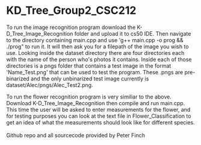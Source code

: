 # KD_Tree_Group2_CSC212

To run the image recognition program download the K-D_Tree_Image_Recognition folder and upload it to cs50 IDE. Then navigate to the directory containing main.cpp and use 'g++ main.cpp -o prog && ./prog" to run it. It will then ask you for a filepath of the image you wish to use. Looking inside the dataset directory there are four directories each with the name of the person who's photos it contains. Inside each of those directories is a pngs folder that contains a test image in the format 'Name_Test.png' that can be used to test the program. These .pngs are pre-binarized and the only unbinarized test image currently is dataset/Alec/pngs/Alec_Test2.png.

To run the flower recognition program is very similiar to the above. Download K-D_Tree_Image_Recognition then compile and run main.cpp. This time the user will be asked to enter measurements for the flower, and for testing purposes you can look at the text file in Flower_Classification to get an idea of what the measurements should look like for different species.
<br><br>Github repo and all sourcecode provided by Peter Finch
